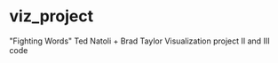 viz_project
===========
"Fighting Words"
Ted Natoli + Brad Taylor
Visualization project II and III code